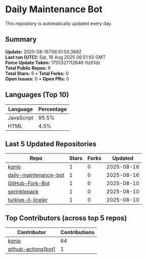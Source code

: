 # Daily Maintenance Bot

This repository is automatically updated every day.

## Summary
<!-- STATS:START -->
**Update:** 2025-08-16T06:51:50.389Z  
**Last run (UTC):** Sat, 16 Aug 2025 06:51:50 GMT  
**Force Update Token:** 1755327112646-0z01dz  
**Total Public Repos:** 6  
**Total Stars:** 6 • **Total Forks:** 0  
**Open Issues:** 0 • **Open PRs:** 0
<!-- STATS:END -->

## Languages (Top 10)
<!-- LANGS:START -->
Language | Percentage
--- | ---
JavaScript | 95.5%
HTML | 4.5%
<!-- LANGS:END -->

## Last 5 Updated Repositories
<!-- RECENT:START -->
Repo | Stars | Forks | Updated
--- | --- | --- | ---
[kgnio](https://github.com/kgnio/kgnio) | 1 | 0 | 2025-08-16
[daily-maintenance-bot](https://github.com/kgnio/daily-maintenance-bot) | 1 | 0 | 2025-08-16
[GitHub-Fork-Bot](https://github.com/kgnio/GitHub-Fork-Bot) | 1 | 0 | 2025-08-10
[sprinklepack](https://github.com/kgnio/sprinklepack) | 1 | 0 | 2025-08-10
[turkiye-il-ilceler](https://github.com/kgnio/turkiye-il-ilceler) | 1 | 0 | 2025-08-10
<!-- RECENT:END -->

## Top Contributors (across top 5 repos)
<!-- CONTRIB:START -->
Contributor | Contributions
--- | ---
[kgnio](https://github.com/kgnio) | 64
[github-actions[bot]](https://github.com/apps/github-actions) | 1
<!-- CONTRIB:END -->
